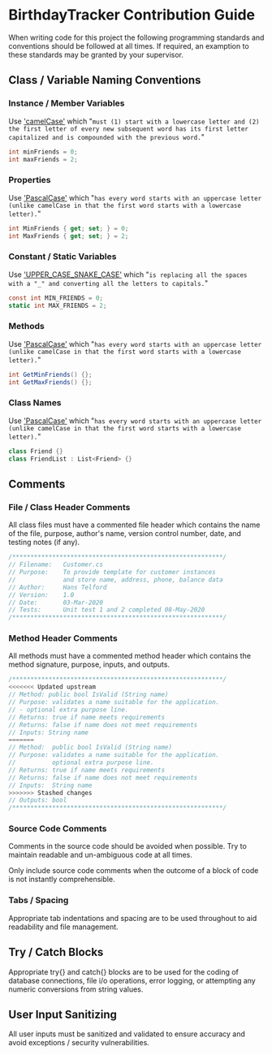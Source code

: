 # BirthdayTracker Contribution Guide

When writing code for this project the following programming standards and
conventions should be followed at all times.
If required, an examption to these standards may be granted by your supervisor.

## Class / Variable Naming Conventions

### Instance / Member Variables

Use ['camelCase'](https://www.chaseadams.io/posts/most-common-programming-case-types/#camelcase)
which "``must (1) start with a lowercase letter and (2) the first letter of every new subsequent word has its first letter capitalized and is compounded with the previous word.``"
```csharp
int minFriends = 0;
int maxFriends = 2;
```

### Properties

Use ['PascalCase'](https://www.chaseadams.io/posts/most-common-programming-case-types/#pascalcase)
which "``has every word starts with an uppercase letter (unlike camelCase in that the first word starts with a lowercase letter).``"
```csharp
int MinFriends { get; set; } = 0;
int MaxFriends { get; set; } = 2;
```

### Constant / Static Variables

Use ['UPPER_CASE_SNAKE_CASE'](https://www.chaseadams.io/posts/most-common-programming-case-types/#upper_case_snake_case)
which "``is replacing all the spaces with a "_" and converting all the letters to capitals.``"
```csharp
const int MIN_FRIENDS = 0;
static int MAX_FRIENDS = 2;
```

### Methods

Use ['PascalCase'](https://www.chaseadams.io/posts/most-common-programming-case-types/#pascalcase)
which "``has every word starts with an uppercase letter (unlike camelCase in that the first word starts with a lowercase letter).``"
```csharp
int GetMinFriends() {};
int GetMaxFriends() {};
```

### Class Names

Use ['PascalCase'](https://www.chaseadams.io/posts/most-common-programming-case-types/#pascalcase)
which "``has every word starts with an uppercase letter (unlike camelCase in that the first word starts with a lowercase letter).``"
```csharp
class Friend {}
class FriendList : List<Friend> {}
```

## Comments

### File / Class Header Comments

All class files must have a commented file header which contains the name of
the file, purpose, author's name, version control number, date, and
testing notes (if any).
```csharp
/**********************************************************/
// Filename:   Customer.cs
// Purpose:    To provide template for customer instances
//             and store name, address, phone, balance data
// Author:     Hans Telford
// Version:    1.0
// Date:       03-Mar-2020
// Tests:      Unit test 1 and 2 completed 08-May-2020
/**********************************************************/
```

### Method Header Comments

All methods must have a commented method header which contains the
method signature, purpose, inputs, and outputs.
```csharp
/**********************************************************/
<<<<<<< Updated upstream
// Method: public bool IsValid (String name)
// Purpose: validates a name suitable for the application.
// - optional extra purpose line.
// Returns: true if name meets requirements
// Returns: false if name does not meet requirements
// Inputs: String name
=======
// Method:  public bool IsValid (String name)
// Purpose: validates a name suitable for the application.
//          optional extra purpose line.
// Returns: true if name meets requirements
// Returns: false if name does not meet requirements
// Inputs:  String name
>>>>>>> Stashed changes
// Outputs: bool
/**********************************************************/
```

### Source Code Comments

Comments in the source code should be avoided when possible.
Try to maintain readable and un-ambiguous code at all times.

Only include source code comments when the outcome of a block of code is not
instantly comprehensible.

### Tabs / Spacing

Appropriate tab indentations and spacing are to be used throughout to aid
readability and file management.

## Try / Catch Blocks

Appropriate try{} and catch{} blocks are to be used for the coding of database
connections, file i/o operations, error logging, or attempting any numeric
conversions from string values.

## User Input Sanitizing

All user inputs must be sanitized and validated to ensure accuracy and avoid
exceptions / security vulnerabilities.



